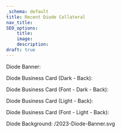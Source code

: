 ```yaml
---
_schema: default
title: Recent Diode Collateral
nav_title:
SEO_options:
    title:
    image:
    description:
draft: true
---
```

Diode Banner:

Diode Business Card (Dark - Back):

Diode Business Card (Font - Dark - Back):

Diode Business Card (Light - Back):

Diode Business Card (Font - Light - Back):

Diode Background: /2023-Diode-Banner.svg